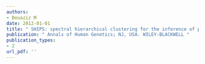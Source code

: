 ```yaml
---
authors: 
- Bouaziz M 
date: 2012-01-01
title: " SHIPS: spectral hierarchical clustering for the inference of population structure "
publication: " Annals of Human Genetics; NJ, USA. WILEY-BLACKWELL "
publication_types:
- 2
url_pdf: ''
---
```


